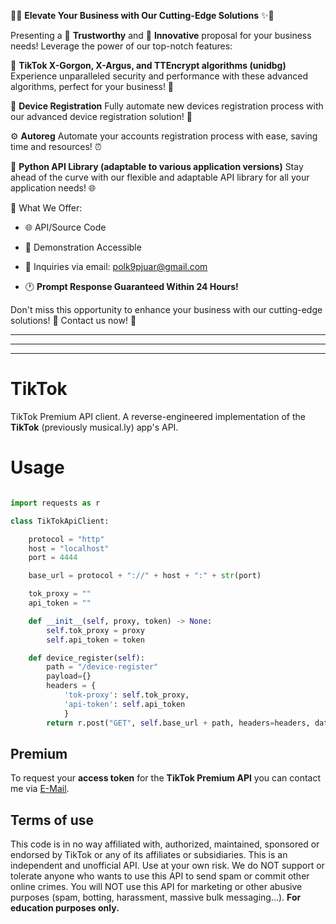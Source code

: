 🌟✨ **Elevate Your Business with Our Cutting-Edge Solutions** ✨🌟

Presenting a 🔐 **Trustworthy** and 🚀 **Innovative** proposal for your business needs! Leverage the power of our top-notch features:

🎯 **TikTok X-Gorgon, X-Argus, and TTEncrypt algorithms (unidbg)** Experience unparalleled security and performance with these advanced algorithms, perfect for your business! 💪

🤖 **Device Registration** Fully automate new devices registration process with our advanced device registration solution! 📱

⚙️ **Autoreg** Automate your accounts registration process with ease, saving time and resources! ⏰

🐍 **Python API Library (adaptable to various application versions)** Stay ahead of the curve with our flexible and adaptable API library for all your application needs! 🌐

💼 What We Offer:

- 🌐 API/Source Code

- 🎥 Demonstration Accessible

- 📧 Inquiries via email: polk9pjuar@gmail.com

- 🕐 **Prompt Response Guaranteed Within 24 Hours!**

Don't miss this opportunity to enhance your business with our cutting-edge solutions! 🌟 Contact us now! 📩

---

---

---







# TikTok

TikTok Premium API client. A reverse-engineered implementation of the **TikTok** (previously musical.ly) app's API.

# Usage

```python

import requests as r

class TikTokApiClient:

    protocol = "http"
    host = "localhost"
    port = 4444

    base_url = protocol + "://" + host + ":" + str(port)

    tok_proxy = ""
    api_token = ""

    def __init__(self, proxy, token) -> None:
        self.tok_proxy = proxy
        self.api_token = token

    def device_register(self):
        path = "/device-register"
        payload={}
        headers = {
            'tok-proxy': self.tok_proxy,
            'api-token': self.api_token
            }
        return r.post("GET", self.base_url + path, headers=headers, data=payload)

```

## Premium

To request your **access token** for the **TikTok Premium API** you can contact me via [E-Mail](mailto:revpy200@gmail.com).

## Terms of use

This code is in no way affiliated with, authorized, maintained, sponsored or endorsed by TikTok or any of its affiliates or subsidiaries. This is an independent and unofficial API.  Use at your own risk. We do NOT support or tolerate anyone who wants to use this API to send spam or commit other online crimes. You will NOT use this API for marketing or other abusive purposes (spam, botting, harassment, massive bulk messaging...). **For education purposes only.**
